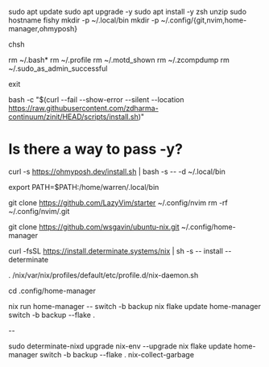 sudo apt update
sudo apt upgrade -y
sudo apt install -y zsh unzip
sudo hostname fishy
mkdir -p ~/.local/bin
mkdir -p ~/.config/{git,nvim,home-manager,ohmyposh}

chsh

rm ~/.bash*
rm ~/.profile
rm ~/.motd_shown
rm ~/.zcompdump
rm ~/.sudo_as_admin_successful

exit

bash -c "$(curl --fail --show-error --silent --location https://raw.githubusercontent.com/zdharma-continuum/zinit/HEAD/scripts/install.sh)"

# Is there a way to pass -y?

curl -s https://ohmyposh.dev/install.sh | bash -s -- -d ~/.local/bin

export PATH=$PATH:/home/warren/.local/bin

git clone https://github.com/LazyVim/starter ~/.config/nvim
rm -rf ~/.config/nvim/.git

git clone https://github.com/wsgavin/ubuntu-nix.git ~/.config/home-manager

curl -fsSL https://install.determinate.systems/nix | sh -s -- install --determinate

. /nix/var/nix/profiles/default/etc/profile.d/nix-daemon.sh

cd .config/home-manager

nix run home-manager -- switch -b backup
nix flake update
home-manager switch -b backup --flake .

--

sudo determinate-nixd upgrade
nix-env --upgrade
nix flake update
home-manager switch -b backup --flake .
nix-collect-garbage

